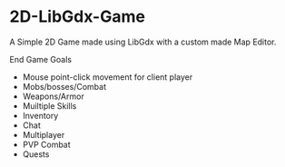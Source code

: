 # 2D-LibGdx-Game
A Simple 2D Game made using LibGdx with a custom made Map Editor.

End Game Goals

* Mouse point-click movement for client player
* Mobs/bosses/Combat
* Weapons/Armor
* Muiltiple Skills
* Inventory
* Chat
* Multiplayer
* PVP Combat
* Quests
